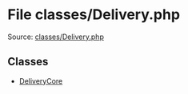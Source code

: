 File classes/Delivery.php
=========

Source: [classes/Delivery.php](https://github.com/PrestaShop/PrestaShop/blob/1.6.1.3/classes/Delivery.php)


Classes
-------

* [DeliveryCore](class.DeliveryCore.md)

